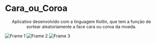 # Cara_ou_Coroa

<p align="center"> Aplicativo desenvolvido com a linguagem Kotlin, que tem a função de sortear aleatoriamente a face cara ou coroa da moeda.</p>


![Frame 1](https://user-images.githubusercontent.com/82004716/153530157-70c94f6a-78f4-4edc-936a-9611e017705b.png)
![Frame 2](https://user-images.githubusercontent.com/82004716/153530244-fa7b6707-36b9-4df3-aa36-531e9500a14b.png)
![Frame 3](https://user-images.githubusercontent.com/82004716/153530270-3727c511-76a4-40b3-a752-327ad8ba0655.png)
